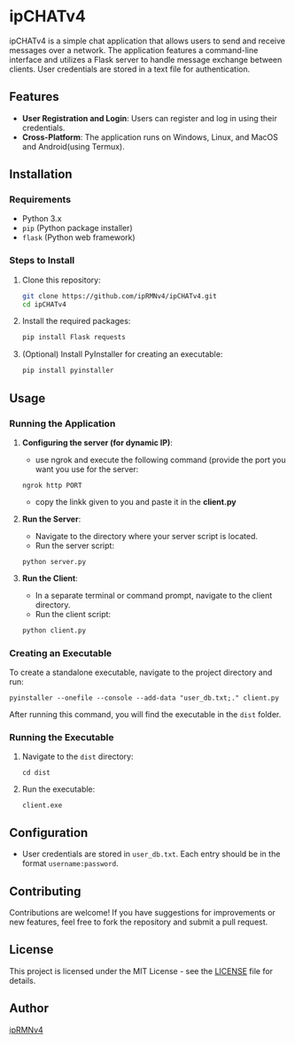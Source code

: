 # ipCHATv4

ipCHATv4 is a simple chat application that allows users to send and receive messages over a network. The application features a command-line interface and utilizes a Flask server to handle message exchange between clients. User credentials are stored in a text file for authentication.

## Features

- **User Registration and Login**: Users can register and log in using their credentials.
- **Cross-Platform**: The application runs on Windows, Linux, and MacOS and Android(using Termux).

## Installation

### Requirements

- Python 3.x
- `pip` (Python package installer)
- `flask` (Python web framework)
  
### Steps to Install

1. Clone this repository:

   ```bash
   git clone https://github.com/ipRMNv4/ipCHATv4.git
   cd ipCHATv4
   ```

2. Install the required packages:

   ```bash
   pip install Flask requests
   ```

3. (Optional) Install PyInstaller for creating an executable:

   ```bash
   pip install pyinstaller
   ```

## Usage

### Running the Application
1. **Configuring the server (for dynamic IP)**:
   - use ngrok and execute the following command (provide the port you want you use for the server:
   ```
   ngrok http PORT
   ```
   - copy the linkk given to you and paste it in the **client.py**
    
2. **Run the Server**:
   - Navigate to the directory where your server script is located.
   - Run the server script:

   ```
   python server.py
   ```

3. **Run the Client**:
   - In a separate terminal or command prompt, navigate to the client directory.
   - Run the client script:

   ```bash
   python client.py
   ```

### Creating an Executable

To create a standalone executable, navigate to the project directory and run:

```
pyinstaller --onefile --console --add-data "user_db.txt;." client.py
```

After running this command, you will find the executable in the `dist` folder.

### Running the Executable

1. Navigate to the `dist` directory:

   ```
   cd dist
   ```

2. Run the executable:

   ```
   client.exe
   ```

## Configuration

- User credentials are stored in `user_db.txt`. Each entry should be in the format `username:password`.

## Contributing

Contributions are welcome! If you have suggestions for improvements or new features, feel free to fork the repository and submit a pull request.

## License

This project is licensed under the MIT License - see the [LICENSE](LICENSE) file for details.

## Author

[ipRMNv4](https://github.com/ipRMNv4)

